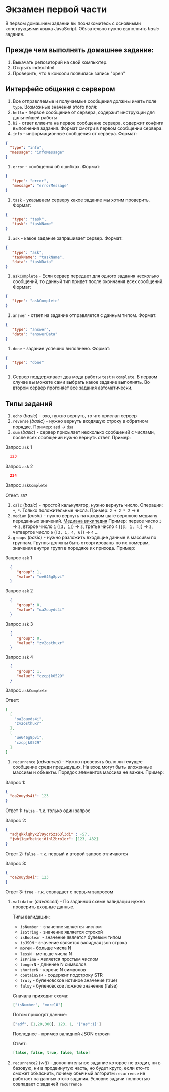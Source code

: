 # Экзамен первой части

В первом домашнем задании вы познакомитесь с основными конструкциями языка JavaScript. Обязательно нужно выполнить *basic* задания.

## Прежде чем выполнять домашнее задание:

1. Выкачать репозиторий на свой компьютер.
1. Открыть index.html
1. Проверить, что в консоли появилась запись "open"

## Интерфейс общения с сервером

1. Все отправляемые и получаемые сообщения должны иметь поле ``type``. Возможные значения этого поля:
  1. ``hello`` - первое сообщение от сервера, содержит инструкции для дальнейшей работы
  1. ``hi`` - ответ клиента на первое сообщение сервера, содержит конфиги выполнения задания. Формат смотри в первом сообщении сервера.
  1. ``info`` - информационные сообщения от сервера. Формат:
  ```json
  {
    "type": "info",
    "message": "infoMessage"
  }
  ```
  1. ``error`` - сообщения об ошибках. Формат:
  ```json
  {
     "type": "error",
     "message": "errorMessage"
  }
  ```
  1. ``task`` - указываем серверу какое задание мы хотим проверить. Формат:
  ```json
  {
     "type": "task",
     "task": "taskName"
  }
  ```
  1. ``ask`` - какое задание запрашивает сервер. Формат:
  ```json
  {
     "type": "ask",
     "taskName": "taskName",
     "data": "taskData"
  }
  ```
  1. ``askComplete`` - Если сервер передает для одного задания несколько сообщений, то данный тип придет после окончания всех сообщений. Формат:
  ```json
  {
     "type": "askComplete"
  }
  ```
  1. ``answer`` - ответ на задание отправляется с данным типом. Формат:
  ```json
  {
     "type": "answer",
     "data": "answerData"
  }
  ```
  1. ``done`` - задание успешно выполнено. Формат:
  ```json
  {
     "type": "done"
  }
  ```
1. Сервер поддерживает два мода работы ``test`` и ``complete``. В первом случае вы можете сами выбрать какое задание выполнять. Во втором сервер прогоняет все задания автоматически.
 
## Типы заданий

1. ``echo`` (*basic*) - эхо, нужно вернуть, то что прислал сервер
1. ``reverse`` (*basic*) - нужно вернуть входящую строку в обратном порядке. Пример: ``asd`` -> ``dsa``
1. ``sum`` (*basic*) - сервер присылает несколько сообщений с числами, после всех сообщений нужно вернуть ответ. Пример:

  Запрос ``ask`` 1
  ```json
    123
  ```
  Запрос ``ask`` 2
  ```json
    234
  ```
  Запрос ``askComplete``
  
  Ответ: ``357``
1. ``calc`` (*basic*) - простой калькулятор, нужно вернуть число. Операции: ``+``, ``*``. Только положительные числа. Пример: ``2 + 2 * 2`` -> ``6``
1. ``median`` (*basic*) - нужно вернуть на каждом шаге верхнюю медиану переданных значений. [Медиана википедия](https://ru.wikipedia.org/wiki/Медиана_(статистика)) Пример: первое число ``3`` -> ``3``, второе число ``1`` (``[3, 1]``) -> ``3``, третье число ``4`` (``[3, 1, 4]``) -> ``3``, четвертое число ``6`` (``[3, 1, 4, 6]``) -> ``4`` ... 
1. ``groups`` (*basic*) - нужно разложить входящие данные в массивы по группам. Группы должны быть отсортированы по их номерам, значения внутри групп в поредяке их прихода. Пример:

  Запрос ``ask`` 1
  ```json
    {  
       "group": 1,
       "value": "ue646g8pvi"
    }
  ```
  Запрос ``ask`` 2
  ```json
    {  
       "group": 0,
       "value": "oa2ouyds4i"
    }
  ```
  Запрос ``ask`` 3
  ```json
    {  
       "group": 0,
       "value": "zv2osthuxr"
    }
  ```
  Запрос ``ask`` 4
  ```json
    {  
       "group": 1,
       "value": "czcpjk0529"
    }
  ```
  Запрос ``askComplete``
  
  Ответ:
  ```json
  [  
    [  
      "oa2ouyds4i",
      "zv2osthuxr"
    ],
    [  
      "ue646g8pvi",
      "czcpjk0529"
    ]
  ]
  ```
1. ``recurrence`` (*advanced*) - Нужно проверять было ли текущее сообщение среди предыдущих. На вход могут быть вложенные массивы и объекты. Порядок элементов массива не важен. Пример:
 
  Запрос 1:
  ```json
  {
    "oa2ouyds4i": 123
  }
  ```
  Ответ 1: ``false`` - т.к. только один запрос
  
  Запрос 2:
  ```json
  {
    "adjqkklqhyx2l9ycr5zz63l3di" : -57,
    "jwbj1qufbekjejd1hl2bro1or": [123, 432]
  }
  ```
  Ответ 2: ``false`` - т.к. первый и второй запрос отличаются
  
  Запрос 3:
  ```json
  {
    "oa2ouyds4i": 123
  }
  ```
  Ответ 3: ``true`` - т.к. совпадает с первым запросом
  
1. ```validator``` (*advanced*) - По заданной схеме валидации нужно проверить входные данные.

    Типы валидации:
    * ``isNumber`` - значение является числом
    * ``isString`` - значение является строкой
    * ``isBoolean`` - значение является булевым типом
    * ``isJSON`` - значение является валидная json строка
    * ``moreN`` - больше числа N
    * ``lessN`` - меньше числа N
    * ``isPrime`` - является простым числом
    * ``longerN`` - длиннее N символов
    * ``shorterN`` - короче N символов
    * ``containSTR`` - содержит подстроку STR
    * ``truly`` - буленовское истиное значение (true)
    * ``falsy`` - буленовское ложное значение (false)
    
    Сначала приходит схема:
    ```json
    ["isNumber", "more10"]
    ```
    
    Потом приходят данные:
    ```js
    ["adf", [1,20,300], 123, 1, '{"as":1}']
    ```
    Последнее - пример валидной JSON  строки
    
    Ответ:
    ```json
    [false, false, true, false, false]
    ```

1. ``recurrence2`` (*wtf*) - дополнительное задание которое не входит, ни в базовую, ни в продвинутую часть, но будет круто, если кто-то сможет объяснить, почему обычный алгоритм ``recurrence`` не работает на данных этого задания. Условие задачи полностью совпадает с задачей ``recurrence``
